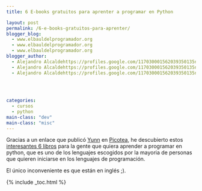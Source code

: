 ```yaml
---
title: 6 E-books gratuitos para aprenter a programar en Python

layout: post
permalink: /6-e-books-gratuitos-para-aprenter/
blogger_blog:
  - www.elbauldelprogramador.org
  - www.elbauldelprogramador.org
  - www.elbauldelprogramador.org
blogger_author:
  - Alejandro Alcaldehttps://profiles.google.com/117030001562039350135noreply@blogger.com
  - Alejandro Alcaldehttps://profiles.google.com/117030001562039350135noreply@blogger.com
  - Alejandro Alcaldehttps://profiles.google.com/117030001562039350135noreply@blogger.com

  
  
  
categories:
  - cursos
  - python
main-class: "dev"
main-class: "misc"
---
```

Gracias a un enlace que publicó [Yunn][1] en [Picotea][2], he descubierto estos [interesantes 6 libros][3] para la gente que quiera aprender a programar en python, que es uno de los lenguajes escogidos por la mayoria de personas que quieren iniciarse en los lenguajes de programación.

El único inconveniente es que están en inglés ;).



 [1]: http://picotea.com/yunn
 [2]: http://picotea.com/
 [3]: http://www.readwriteweb.com/hack/2011/03/python-is-an-increasingly-popu.php

{% include _toc.html %}
